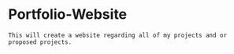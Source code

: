 # Portfolio-Website

    This will create a website regarding all of my projects and or proposed projects. 
    